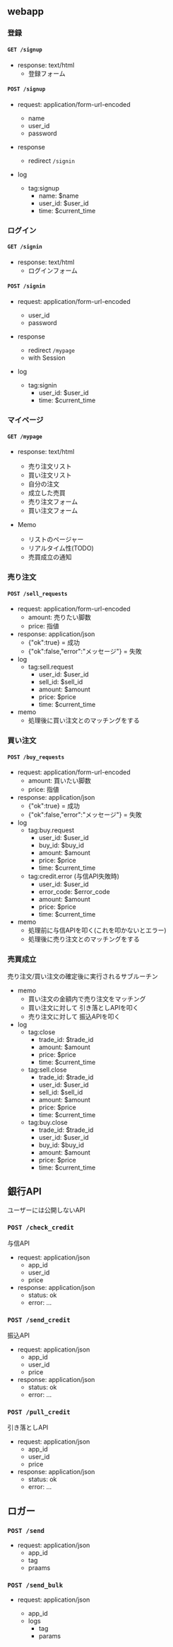## webapp

### 登録

#### `GET /signup`

- response: text/html 
    - 登録フォーム

#### `POST /signup`

- request: application/form-url-encoded
    - name
    - user_id
    - password 

- response
    - redirect `/signin`
- log
    - tag:signup
        - name: $name
        - user_id: $user_id
        - time: $current_time

### ログイン

#### `GET /signin`

- response: text/html 
    - ログインフォーム

#### `POST /signin`

- request: application/form-url-encoded
    - user_id
    - password 

- response
    - redirect `/mypage`
    - with Session
- log
    - tag:signin
        - user_id: $user_id
        - time: $current_time

### マイページ

#### `GET /mypage`

- response: text/html 
    - 売り注文リスト
    - 買い注文リスト
    - 自分の注文
    - 成立した売買
    - 売り注文フォーム
    - 買い注文フォーム

- Memo
    - リストのページャー
    - リアルタイム性(TODO)
    - 売買成立の通知


### 売り注文

#### `POST /sell_requests`

- request: application/form-url-encoded
    - amount: 売りたい脚数
    - price:  指値
- response: application/json
    - {"ok":true} = 成功
    - {"ok":false,"error":"メッセージ"} = 失敗
- log
    - tag:sell.request
        - user_id: $user_id
        - sell_id: $sell_id
        - amount: $amount
        - price: $price
        - time: $current_time
- memo
    - 処理後に買い注文とのマッチングをする


### 買い注文

#### `POST /buy_requests`

- request: application/form-url-encoded
    - amount: 買いたい脚数
    - price:  指値
- response: application/json
    - {"ok":true} = 成功
    - {"ok":false,"error":"メッセージ"} = 失敗
- log
    - tag:buy.request
        - user_id: $user_id
        - buy_id: $buy_id
        - amount: $amount
        - price: $price
        - time: $current_time
    - tag:credit.error (与信API失敗時)
        - user_id: $user_id
        - error_code: $error_code
        - amount: $amount
        - price: $price
        - time: $current_time
- memo
    - 処理前に与信APIを叩く(これを叩かないとエラー)
    - 処理後に売り注文とのマッチングをする

### 売買成立

売り注文/買い注文の確定後に実行されるサブルーチン

- memo
    - 買い注文の金額内で売り注文をマッチング
    - 買い注文に対して 引き落としAPIを叩く
    - 売り注文に対して 振込APIを叩く
- log
    - tag:close
        - trade_id: $trade_id
        - amount: $amount
        - price: $price
        - time: $current_time
    - tag:sell.close
        - trade_id: $trade_id
        - user_id: $user_id
        - sell_id: $sell_id
        - amount: $amount
        - price: $price
        - time: $current_time
    - tag:buy.close
        - trade_id: $trade_id
        - user_id: $user_id
        - buy_id: $buy_id
        - amount: $amount
        - price: $price
        - time: $current_time


## 銀行API

ユーザーには公開しないAPI

### `POST /check_credit`

与信API

- request: application/json
    - app_id
    - user_id
    - price
- response: application/json
    - status: ok
    - error: ...

### `POST /send_credit`

振込API

- request: application/json
    - app_id
    - user_id
    - price
- response: application/json
    - status: ok
    - error: ...

### `POST /pull_credit`

引き落としAPI

- request: application/json
    - app_id
    - user_id
    - price
- response: application/json
    - status: ok
    - error: ...


## ロガー

### `POST /send`

- request: application/json
    - app_id
    - tag
    - praams

### `POST /send_bulk`

- request: application/json

    - app_id
    - logs
        - tag
        - params
